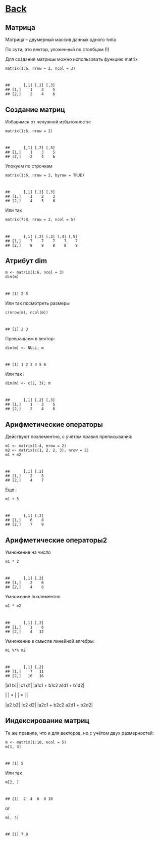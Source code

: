 # [Back](https://github.com/ifanzilka/Statistic_for_R/blob/main/Module%202:%20advanced%20structures/module2.md)

  ## Матрица
Матрица – двумерный массив данных одного типа

По сути, это вектор, уложенный по столбцам (!)

Для создания матрицы можно использовать функцию matrix

    matrix(1:6, nrow = 2, ncol = 3)
 #
    ##      [,1] [,2] [,3]
    ## [1,]    1    3    5
    ## [2,]    2    4    6


## Создание матриц

Избавимся от ненужной избыточности:

    matrix(1:6, nrow = 2)
#
    ##      [,1] [,2] [,3]  
    ## [1,]    1    3    5
    ## [2,]    2    4    6
Упокуем по строчкам

    matrix(1:6, nrow = 2, byrow = TRUE)
#
    ##      [,1] [,2] [,3]
    ## [1,]    1    2    3
    ## [2,]    4    5    6

Или так

    matrix(7:8, nrow = 2, ncol = 5)
#

    ##      [,1] [,2] [,3] [,4] [,5]
    ## [1,]    7    7    7    7    7
    ## [2,]    8    8    8    8    8


## Атрибут dim

    m <- matrix(1:6, ncol = 3)
    dim(m)
#
    ## [1] 2 3
Или так посмотреть размеры

    c(nrow(m), ncol(m))
#
    ## [1] 2 3

Превращаем в вектор:

    dim(m) <- NULL; m 
#
    ## [1] 1 2 3 4 5 6

Или так :
    
    dim(m) <- c(2, 3); m
#

    ##      [,1] [,2] [,3]
    ## [1,]    1    3    5
    ## [2,]    2    4    6


## Арифметические операторы

Действуют поэлементно, с учётом правил преписывания:

    m1 <- matrix(1:4, nrow = 2) 
    m2 <- matrix(c(1, 2, 2, 3), nrow = 2)
    m1 + m2
#
    ##      [,1] [,2]
    ## [1,]    2    5
    ## [2,]    4    7
Еще :
  
    m1 + 5
#
    ##      [,1] [,2]
    ## [1,]    6    8
    ## [2,]    7    9



## Арифметические операторы2
Умножение на число

    m1 * 2
#
    ##      [,1] [,2]
    ## [1,]    2    6
    ## [2,]    4    8

Умножение поэлементно
  
    m1 * m2
#
    ##      [,1] [,2]
    ## [1,]    1    6
    ## [2,]    4   12

Умножение в смысле линейной алгебры:

    m1 %*% m2
#
    ##      [,1] [,2]
    ## [1,]    7   11
    ## [2,]   10   16

|a1    b1|        |c1    d1|          |a1c1 + b1c2    a1d1 + b1d2|

|        |   *    |        |    =     |                          |

|a2    b2|        |c2    d2|          |a2c1 + b2c2    a2d1 + b2d2|

## Индексирование матриц

Те же правила, что и для векторов, но с учётом двух размерностей:

    m <- matrix(1:10, ncol = 5)
    m[1, 3]
#
    ## [1] 5

Или так
    
    m[2, ]
#
    ## [1]  2  4  6  8 10
or

    m[, 4]
#
    ## [1] 7 8

